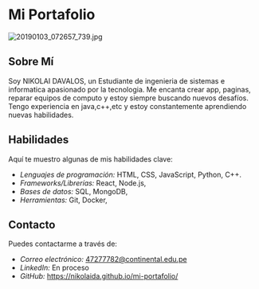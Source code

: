 # Mi Portafolio


![20190103_072657_739.jpg](20190103_072657_739.jpg)  <!-- Reemplaza portada.jpg con el nombre de tu imagen -->

## Sobre Mí

Soy NIKOLAI DAVALOS, un Estudiante de ingenieria de sistemas e informatica apasionado por la tecnologia.  Me encanta crear app, paginas, reparar equipos de computo y estoy siempre buscando nuevos desafíos.  Tengo experiencia en java,c++,etc y estoy constantemente aprendiendo nuevas habilidades.


## Habilidades

Aquí te muestro algunas de mis habilidades clave:

* *Lenguajes de programación:*  HTML, CSS, JavaScript, Python, C++.
* *Frameworks/Librerías:* React, Node.js, 
* *Bases de datos:* SQL, MongoDB, 
* *Herramientas:* Git, Docker, 

## Contacto

Puedes contactarme a través de:

* *Correo electrónico:* 47277782@continental.edu.pe
* *LinkedIn:* En proceso
* *GitHub:* https://nikolaida.github.io/mi-portafolio/
